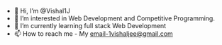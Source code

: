 - 👋 Hi, I’m @Vishal1J
- 👀 I’m interested in Web Development and Competitive Programming.
- 🌱 I’m currently learning full stack Web Development 
- 📫 How to reach me - My email-1vishaljee@gmail.com

<!---
Vishal1J/Vishal1J is a ✨ special ✨ repository because its `README.md` (this file) appears on your GitHub profile.
You can click the Preview link to take a look at your changes.
--->
